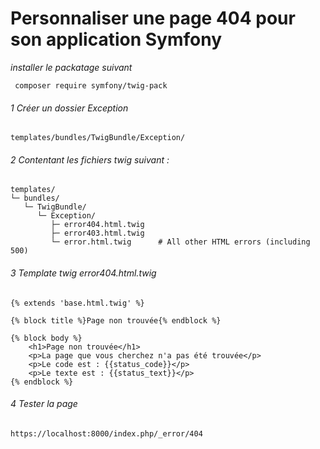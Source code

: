 # Personnaliser une page 404 pour son application Symfony

_installer le packatage suivant_
```
 composer require symfony/twig-pack
```

###### 1 Créer un dossier Exception
```
templates/bundles/TwigBundle/Exception/
```

######  2 Contentant les fichiers twig suivant :
```
templates/
└─ bundles/
   └─ TwigBundle/
      └─ Exception/
         ├─ error404.html.twig
         ├─ error403.html.twig
         └─ error.html.twig      # All other HTML errors (including 500)

```

###### 3 Template twig error404.html.twig
```
{% extends 'base.html.twig' %}

{% block title %}Page non trouvée{% endblock %}

{% block body %}
    <h1>Page non trouvée</h1>
    <p>La page que vous cherchez n'a pas été trouvée</p>
    <p>Le code est : {{status_code}}</p>
    <p>Le texte est : {{status_text}}</p>
{% endblock %}

```

###### 4 Tester la page
```
https://localhost:8000/index.php/_error/404

```